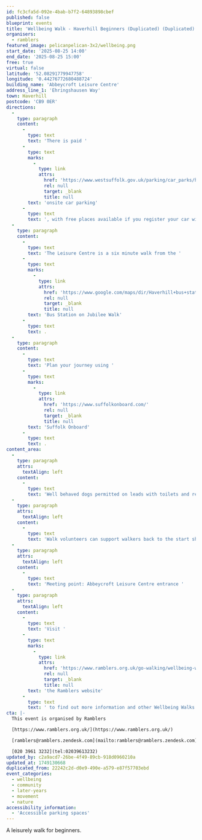 ```yaml
---
id: fc3cfa5d-092e-4bab-b7f2-64893898cbef
published: false
blueprint: events
title: 'Wellbeing Walk - Haverhill Beginners (Duplicated) (Duplicated)'
organisers:
  - ramblers
featured_image: pelicanpelican-3x2/wellbeing.png
start_date: '2025-08-25 14:00'
end_date: '2025-08-25 15:00'
free: true
virtual: false
latitude: '52.08291779947758'
longitude: '0.44276772680488724'
building_name: 'Abbeycroft Leisure Centre'
address_line_1: 'Ehringshausen Way'
town: Haverhill
postcode: 'CB9 0ER'
directions:
  -
    type: paragraph
    content:
      -
        type: text
        text: 'There is paid '
      -
        type: text
        marks:
          -
            type: link
            attrs:
              href: 'https://www.westsuffolk.gov.uk/parking/car_parks/haverhill-car-parks.cfm'
              rel: null
              target: _blank
              title: null
        text: 'onsite car parking'
      -
        type: text
        text: ', with free places available if you register your car with the walk leaders.'
  -
    type: paragraph
    content:
      -
        type: text
        text: 'The Leisure Centre is a six minute walk from the '
      -
        type: text
        marks:
          -
            type: link
            attrs:
              href: 'https://www.google.com/maps/dir/Haverhill+bus+station,+Haverhill+CB9+8DA/Haverhill+Library,+Camps+Rd,+Haverhill+CB9+8HB/@52.0830571,0.4363535,17z/data=!3m1!4b1!4m14!4m13!1m5!1m1!1s0x47d85ef311e5a4df:0x55b20007047ef32f!2m2!1d0.4410122!2d52.0821715!1m5!1m1!1s0x47d85ef4c0efb4ed:0x91671c082161bc85!2m2!1d0.4368685!2d52.0829965!3e2?entry=ttu'
              rel: null
              target: _blank
              title: null
        text: 'Bus Station on Jubilee Walk'
      -
        type: text
        text: .
  -
    type: paragraph
    content:
      -
        type: text
        text: 'Plan your journey using '
      -
        type: text
        marks:
          -
            type: link
            attrs:
              href: 'https://www.suffolkonboard.com/'
              rel: null
              target: _blank
              title: null
        text: 'Suffolk Onboard'
      -
        type: text
        text: .
content_area:
  -
    type: paragraph
    attrs:
      textAlign: left
    content:
      -
        type: text
        text: 'Well behaved dogs permitted on leads with toilets and refreshments available locally. '
  -
    type: paragraph
    attrs:
      textAlign: left
    content:
      -
        type: text
        text: 'Walk volunteers can support walkers back to the start should the walk prove too challenging.'
  -
    type: paragraph
    attrs:
      textAlign: left
    content:
      -
        type: text
        text: 'Meeting point: Abbeycroft Leisure Centre entrance '
  -
    type: paragraph
    attrs:
      textAlign: left
    content:
      -
        type: text
        text: 'Visit '
      -
        type: text
        marks:
          -
            type: link
            attrs:
              href: 'https://www.ramblers.org.uk/go-walking/wellbeing-walks-groups/ramblers-wellbeing-walks-suffolk'
              rel: null
              target: _blank
              title: null
        text: 'the Ramblers website'
      -
        type: text
        text: ' to find out more information and other Wellbeing Walks. '
cta: |-
  This event is organised by Ramblers

  [https://www.ramblers.org.uk/](https://www.ramblers.org.uk/) 

  [ramblers@ramblers.zendesk.com](mailto:ramblers@ramblers.zendesk.com)

  [020 3961 3232](tel:02039613232)
updated_by: c2a9acd7-26be-4f49-89cb-918d0960210a
updated_at: 1749130668
duplicated_from: 22242c2d-d0e9-490e-a579-e87f57703ebd
event_categories:
  - wellbeing
  - community
  - later-years
  - movement
  - nature
accessibility_information:
  - 'Accessible parking spaces'
---
```

A leisurely walk for beginners.
